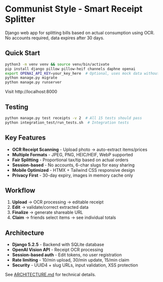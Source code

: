 # Communist Style - Smart Receipt Splitter

Django web app for splitting bills based on actual consumption using OCR. No accounts required, data expires after 30 days.

## Quick Start

```bash
python3 -m venv venv && source venv/bin/activate
pip install django pillow pillow-heif channels daphne openai
export OPENAI_API_KEY=your_key_here  # Optional, uses mock data without it
python manage.py migrate
python manage.py runserver
```

Visit http://localhost:8000

## Testing

```bash
python manage.py test receipts -v 2  # All 15 tests should pass
python integration_test/run_tests.sh  # Integration tests
```

## Key Features

- **OCR Receipt Scanning** - Upload photo → auto-extract items/prices
- **Multiple Formats** - JPEG, PNG, HEIC/HEIF, WebP supported  
- **Fair Splitting** - Proportional tax/tip based on actual orders
- **Session-based** - No accounts, 6-char slugs for easy sharing
- **Mobile Optimized** - HTMX + Tailwind CSS responsive design
- **Privacy First** - 30-day expiry, images in memory cache only

## Workflow

1. **Upload** → OCR processing → editable receipt
2. **Edit** → validate/correct extracted data  
3. **Finalize** → generate shareable URL
4. **Claim** → friends select items → see individual totals

## Architecture

- **Django 5.2.5** - Backend with SQLite database
- **OpenAI Vision API** - Receipt OCR processing
- **Session-based auth** - Edit tokens, no user registration
- **Rate limiting** - 10/min upload, 30/min update, 15/min claim
- **Security** - UUID4 + slug URLs, input validation, XSS protection

See [ARCHITECTURE.md](ARCHITECTURE.md) for technical details.